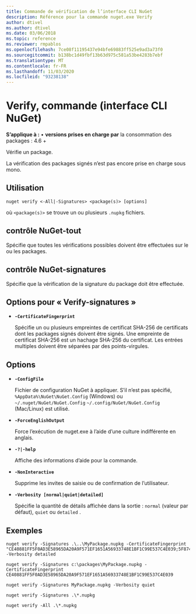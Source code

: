 ```yaml
---
title: Commande de vérification de l’interface CLI NuGet
description: Référence pour la commande nuget.exe Verify
author: dtivel
ms.author: dtivel
ms.date: 03/06/2018
ms.topic: reference
ms.reviewer: rmpablos
ms.openlocfilehash: 7ce08f11195437e94bfe69883ff525e9ad3a73f0
ms.sourcegitcommit: b138bc1d49fbf13b63d975c581a53be4283b7ebf
ms.translationtype: MT
ms.contentlocale: fr-FR
ms.lasthandoff: 11/03/2020
ms.locfileid: "93238138"
---
```

# <a name="verify-command-nuget-cli"></a>Verify, commande (interface CLI NuGet)

**S’applique à :** &bullet; **versions prises en charge par** la consommation des packages : 4.6 +

Vérifie un package.

La vérification des packages signés n’est pas encore prise en charge sous mono.

## <a name="usage"></a>Utilisation

```cli
nuget verify <-All|-Signatures> <package(s)> [options]
```

où `<package(s)>` se trouve un ou plusieurs `.nupkg` fichiers.

## <a name="nuget-verify--all"></a>contrôle NuGet-tout

Spécifie que toutes les vérifications possibles doivent être effectuées sur le ou les packages.

## <a name="nuget-verify--signatures"></a>contrôle NuGet-signatures

Spécifie que la vérification de la signature du package doit être effectuée.

## <a name="options-for-verify--signatures"></a>Options pour « Verify-signatures »

- **`-CertificateFingerprint`**

  Spécifie un ou plusieurs empreintes de certificat SHA-256 de certificats dont les packages signés doivent être signés. Une empreinte de certificat SHA-256 est un hachage SHA-256 du certificat. Les entrées multiples doivent être séparées par des points-virgules.

## <a name="options"></a>Options

- **`-ConfigFile`**

  Fichier de configuration NuGet à appliquer. S’il n’est pas spécifié, `%AppData%\NuGet\NuGet.Config` (Windows) ou `~/.nuget/NuGet/NuGet.Config` `~/.config/NuGet/NuGet.Config` (Mac/Linux) est utilisé.

- **`-ForceEnglishOutput`**

  Force l’exécution de nuget.exe à l’aide d’une culture indifférente en anglais.

- **`-?|-help`**

  Affiche des informations d’aide pour la commande.

- **`-NonInteractive`**

  Supprime les invites de saisie ou de confirmation de l’utilisateur.

- **`-Verbosity [normal|quiet|detailed]`**

  Spécifie la quantité de détails affichée dans la sortie : `normal` (valeur par défaut), `quiet` ou `detailed` .

## <a name="examples"></a>Exemples

```cli
nuget verify -Signatures .\..\MyPackage.nupkg -CertificateFingerprint "CE40881FF5F0AD3E58965DA20A9F571EF1651A56933748E1BF1C99E537C4E039;5F874AAF47BCB268A19357364E7FBB09D6BF9E8A93E1229909AC5CAC865802E2" -Verbosity detailed

nuget verify -Signatures c:\packages\MyPackage.nupkg -CertificateFingerprint CE40881FF5F0AD3E58965DA20A9F571EF1651A56933748E1BF1C99E537C4E039

nuget verify -Signatures MyPackage.nupkg -Verbosity quiet

nuget verify -Signatures .\*.nupkg

nuget verify -All .\*.nupkg

```